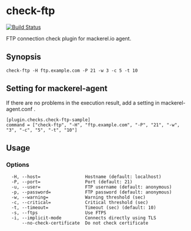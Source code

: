 # check-ftp

[![Build Status](https://cloud.drone.io/api/badges/ch1aki/check-ftp/status.svg)](https://cloud.drone.io/ch1aki/check-ftp)

FTP connection check plugin for mackerel.io agent.

## Synopsis
```
check-ftp -H ftp.example.com -P 21 -w 3 -c 5 -t 10
```

## Setting for mackerel-agent

If there are no problems in the execution result, add a setting in mackerel-agent.conf .

```
[plugin.checks.check-ftp-sample]
command = ["check-ftp", "-H", "ftp.example.com", "-P", "21", "-w", "3", "-c", "5", "-t", "10"]
```

## Usage
### Options

```
  -H, --host=                 Hostname (default: localhost)
  -P, --port=                 Port (default: 21)
  -u, --user=                 FTP username (default: anonymous)
  -p, --password=             FTP password (default: anonymous)
  -w, --warning=              Warning threshold (sec)
  -c, --critical=             Critical threshold (sec)
  -t, --timeout=              Timeout (sec) (default: 10)
  -s, --ftps                  Use FTPS
  -i, --implicit-mode         Connects directly using TLS
      --no-check-certificate  Do not check certificate
```